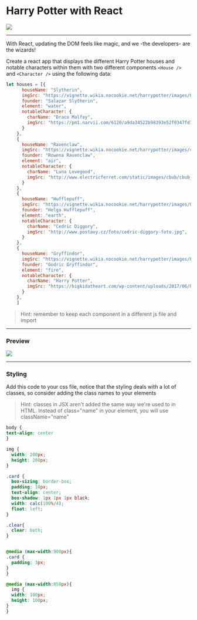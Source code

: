 # Harry Potter with React

![](https://66.media.tumblr.com/b4baf9f8be68ccac9419ea6a3c306e0a/tumblr_otxe5f5kB01saw731o1_500.gif)

---

With React, updating the DOM feels like magic, and we -the developers- are the wizards!

Create a react app that displays the different Harry Potter houses and notable characters within them with two different components `<House />` and `<Character />` using the following data:

```js
let houses = [{
      houseName: "Slytherin",
      imgSrc: "https://vignette.wikia.nocookie.net/harrypotter/images/0/00/Slytherin_ClearBG.png/revision/latest/scale-to-width-down/350?cb=20161020182557",
      founder: "Salazar Slytherin",
      element: "water",
      notableCharacter: {
        charName: "Draco Malfoy",
        imgSrc: "https://pm1.narvii.com/6120/a9da34522b98393e52f0347fd14e6e98e296ff4f_hq.jpg",
      }
    },
    {
      houseName: "Ravenclaw",
      imgSrc: "https://vignette.wikia.nocookie.net/harrypotter/images/4/4e/RavenclawCrest.png/revision/latest/scale-to-width-down/350?cb=20161020182442",
      founder: "Rowena Ravenclaw",
      element: "air",
      notableCharacter: {
        charName: "Luna Lovegood",
        imgSrc: "http://www.electricferret.com/static/images/cbub/cbub_contender_image/6/5236/5236.jpg",
      }
    },
    {
      houseName: "Hufflepuff",
      imgSrc: "https://vignette.wikia.nocookie.net/harrypotter/images/0/06/Hufflepuff_ClearBG.png/revision/latest/scale-to-width-down/350?cb=20161020182518",
      founder: "Helga Hufflepuff",
      element: "earth",
      notableCharacter: {
        charName: "Cedric Diggory",
        imgSrc: "http://www.postavy.cz/foto/cedric-diggory-foto.jpg",
      }
    },
    {
      houseName: "Gryffindor",
      imgSrc: "https://vignette.wikia.nocookie.net/harrypotter/images/b/b1/Gryffindor_ClearBG.png/revision/latest/scale-to-width-down/350?cb=20190222162949",
      founder: "Godric Gryffindor",
      element: "fire",
      notableCharacter: {
        charName: "Harry Potter",
        imgSrc: "https://bigkidatheart.com/wp-content/uploads/2017/06/harry-potter-with-glasses-200x200.png",
      }
    },
    ]
```

>Hint: remember to keep each component in a different js file and import

---

### Preview

![](https://i.imgur.com/iOYS9PN.png)

---

### Styling 

Add this code to your css file, notice that the styling deals with a lot of classes, so consider adding the class names to your elements

>Hint: classes in JSX aren't added the same way we're used to in HTML. Instead of class="name" in your element, you will use className="name"

```css
body {
text-align: center
}

img {
  width: 200px;
  height: 200px;
}

.card {
  box-sizing: border-box;
  padding: 10px;
  text-align: center;
  box-shadow: 1px 1px 1px black;
  width: calc(100%/4);
  float: left;
}

.clear{
  clear: both;
}


@media (max-width:900px){
.card {
  padding: 3px;
}
}

@media (max-width:850px){
  img {
  width: 100px;
  height: 100px;
}
}
```